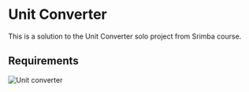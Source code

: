 # **Unit Converter**

This is a solution to the Unit Converter solo project from Srimba course.

## Requirements
![Unit converter](https://github.com/JosefKorba/Unit-converter/assets/123871865/41167a81-d7d6-4700-bb11-41dd85f6f57c)
